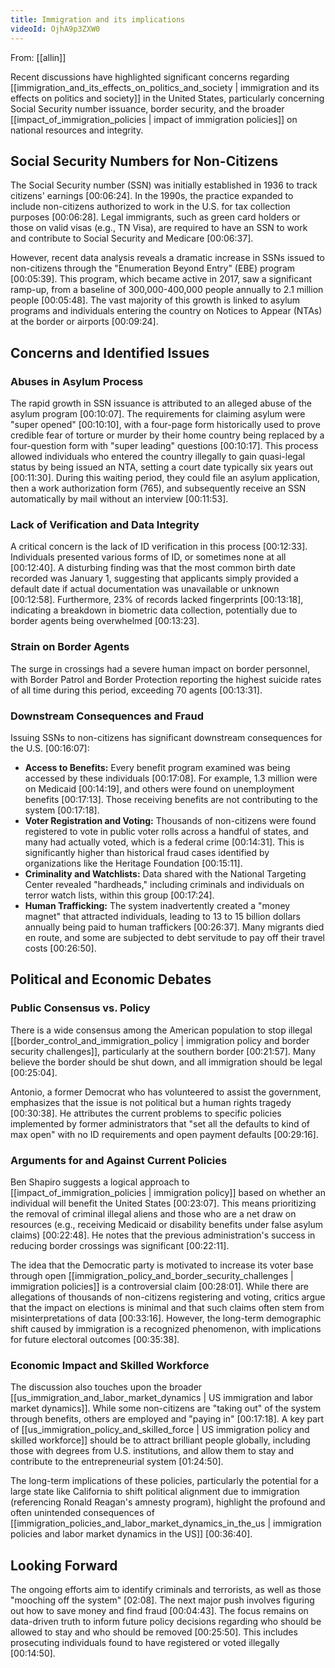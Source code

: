 ```yaml
---
title: Immigration and its implications
videoId: OjhA9p3ZXW0
---
```


From: [[allin]] <br/> 

Recent discussions have highlighted significant concerns regarding [[immigration_and_its_effects_on_politics_and_society | immigration and its effects on politics and society]] in the United States, particularly concerning Social Security number issuance, border security, and the broader [[impact_of_immigration_policies | impact of immigration policies]] on national resources and integrity.

## Social Security Numbers for Non-Citizens
The Social Security number (SSN) was initially established in 1936 to track citizens' earnings [00:06:24]. In the 1990s, the practice expanded to include non-citizens authorized to work in the U.S. for tax collection purposes [00:06:28]. Legal immigrants, such as green card holders or those on valid visas (e.g., TN Visa), are required to have an SSN to work and contribute to Social Security and Medicare [00:06:37].

However, recent data analysis reveals a dramatic increase in SSNs issued to non-citizens through the "Enumeration Beyond Entry" (EBE) program [00:05:39]. This program, which became active in 2017, saw a significant ramp-up, from a baseline of 300,000-400,000 people annually to 2.1 million people [00:05:48]. The vast majority of this growth is linked to asylum programs and individuals entering the country on Notices to Appear (NTAs) at the border or airports [00:09:24].

## Concerns and Identified Issues
### Abuses in Asylum Process
The rapid growth in SSN issuance is attributed to an alleged abuse of the asylum program [00:10:07]. The requirements for claiming asylum were "super opened" [00:10:10], with a four-page form historically used to prove credible fear of torture or murder by their home country being replaced by a four-question form with "super leading" questions [00:10:17]. This process allowed individuals who entered the country illegally to gain quasi-legal status by being issued an NTA, setting a court date typically six years out [00:11:30]. During this waiting period, they could file an asylum application, then a work authorization form (765), and subsequently receive an SSN automatically by mail without an interview [00:11:53].

### Lack of Verification and Data Integrity
A critical concern is the lack of ID verification in this process [00:12:33]. Individuals presented various forms of ID, or sometimes none at all [00:12:40]. A disturbing finding was that the most common birth date recorded was January 1, suggesting that applicants simply provided a default date if actual documentation was unavailable or unknown [00:12:58]. Furthermore, 23% of records lacked fingerprints [00:13:18], indicating a breakdown in biometric data collection, potentially due to border agents being overwhelmed [00:13:23].

### Strain on Border Agents
The surge in crossings had a severe human impact on border personnel, with Border Patrol and Border Protection reporting the highest suicide rates of all time during this period, exceeding 70 agents [00:13:31].

### Downstream Consequences and Fraud
Issuing SSNs to non-citizens has significant downstream consequences for the U.S. [00:16:07]:
*   **Access to Benefits:** Every benefit program examined was being accessed by these individuals [00:17:08]. For example, 1.3 million were on Medicaid [00:14:19], and others were found on unemployment benefits [00:17:13]. Those receiving benefits are not contributing to the system [00:17:18].
*   **Voter Registration and Voting:** Thousands of non-citizens were found registered to vote in public voter rolls across a handful of states, and many had actually voted, which is a federal crime [00:14:31]. This is significantly higher than historical fraud cases identified by organizations like the Heritage Foundation [00:15:11].
*   **Criminality and Watchlists:** Data shared with the National Targeting Center revealed "hardheads," including criminals and individuals on terror watch lists, within this group [00:17:24].
*   **Human Trafficking:** The system inadvertently created a "money magnet" that attracted individuals, leading to 13 to 15 billion dollars annually being paid to human traffickers [00:26:37]. Many migrants died en route, and some are subjected to debt servitude to pay off their travel costs [00:26:50].

## Political and Economic Debates
### Public Consensus vs. Policy
There is a wide consensus among the American population to stop illegal [[border_control_and_immigration_policy | immigration policy and border security challenges]], particularly at the southern border [00:21:57]. Many believe the border should be shut down, and all immigration should be legal [00:25:04].

Antonio, a former Democrat who has volunteered to assist the government, emphasizes that the issue is not political but a human rights tragedy [00:30:38]. He attributes the current problems to specific policies implemented by former administrators that "set all the defaults to kind of max open" with no ID requirements and open payment defaults [00:29:16].

### Arguments for and Against Current Policies
Ben Shapiro suggests a logical approach to [[impact_of_immigration_policies | immigration policy]] based on whether an individual will benefit the United States [00:23:07]. This means prioritizing the removal of criminal illegal aliens and those who are a net draw on resources (e.g., receiving Medicaid or disability benefits under false asylum claims) [00:22:48]. He notes that the previous administration's success in reducing border crossings was significant [00:22:11].

The idea that the Democratic party is motivated to increase its voter base through open [[immigration_policy_and_border_security_challenges | immigration policies]] is a controversial claim [00:28:01]. While there are allegations of thousands of non-citizens registering and voting, critics argue that the impact on elections is minimal and that such claims often stem from misinterpretations of data [00:33:16]. However, the long-term demographic shift caused by immigration is a recognized phenomenon, with implications for future electoral outcomes [00:35:38].

### Economic Impact and Skilled Workforce
The discussion also touches upon the broader [[us_immigration_and_labor_market_dynamics | US immigration and labor market dynamics]]. While some non-citizens are "taking out" of the system through benefits, others are employed and "paying in" [00:17:18]. A key part of [[us_immigration_policy_and_skilled_force | US immigration policy and skilled workforce]] should be to attract brilliant people globally, including those with degrees from U.S. institutions, and allow them to stay and contribute to the entrepreneurial system [01:24:50].

The long-term implications of these policies, particularly the potential for a large state like California to shift political alignment due to immigration (referencing Ronald Reagan's amnesty program), highlight the profound and often unintended consequences of [[immigration_policies_and_labor_market_dynamics_in_the_us | immigration policies and labor market dynamics in the US]] [00:36:40].

## Looking Forward
The ongoing efforts aim to identify criminals and terrorists, as well as those "mooching off the system" [02:08]. The next major push involves figuring out how to save money and find fraud [00:04:43]. The focus remains on data-driven truth to inform future policy decisions regarding who should be allowed to stay and who should be removed [00:25:50]. This includes prosecuting individuals found to have registered or voted illegally [00:14:50].